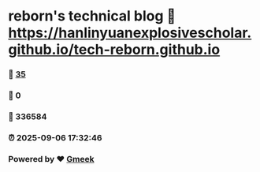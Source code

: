 # reborn's technical blog :link: https://hanlinyuanexplosivescholar.github.io/tech-reborn.github.io 
### :page_facing_up: [35](https://hanlinyuanexplosivescholar.github.io/tech-reborn.github.io/tag.html) 
### :speech_balloon: 0 
### :hibiscus: 336584 
### :alarm_clock: 2025-09-06 17:32:46 
### Powered by :heart: [Gmeek](https://github.com/Meekdai/Gmeek)
